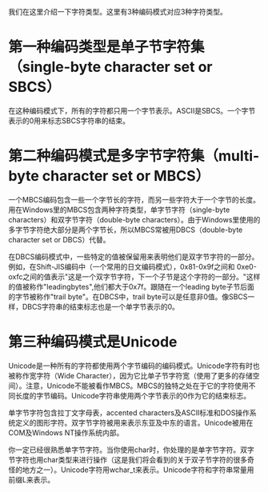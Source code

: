 我们在这里介绍一下字符类型。这里有3种编码模式对应3种字符类型。  

# 第一种编码类型是单子节字符集（single-byte   character   set   or   SBCS）  
在这种编码模式下，所有的字符都只用一个字节表示。ASCII是SBCS。一个字节表示的0用来标志SBCS字符串的结束。    


# 第二种编码模式是多字节字符集（multi-byte   character   set   or   MBCS）  

一个MBCS编码包含一些一个字节长的字符，而另一些字符大于一个字节的长度。用在Windows里的MBCS包含两种字符类型，单字节字符（single-byte   characters）和双字节字符（double-byte   characters）。由于Windows里使用的多字节字符绝大部分是两个字节长，所以MBCS常被用DBCS（double-byte   character   set   or   DBCS）代替。  

在DBCS编码模式中，一些特定的值被保留用来表明他们是双字节字符的一部分。例如，在Shift-JIS编码中（一个常用的日文编码模式），0x81-0x9f之间和   0xe0-oxfc之间的值表示"这是一个双字节字符，下一个子节是这个字符的一部分。"这样的值被称作"leadingbytes",他们都大于0x7f。跟随在一个leading   byte子节后面的字节被称作"trail  byte"。在DBCS中，trail  byte可以是任意非0值。像SBCS一样，DBCS字符串的结束标志也是一个单字节表示的0。    


# 第三种编码模式是Unicode  

Unicode是一种所有的字符都使用两个字节编码的编码模式。Unicode字符有时也被称作宽字符（Wide Character），因为它比单子节字符宽（使用了更多的存储空间）。注意，Unicode不能被看作MBCS。MBCS的独特之处在于它的字符使用不同长度的字节编码。Unicode字符串使用两个字节表示的0作为它的结束标志。    

单字节字符包含拉丁文字母表，accented   characters及ASCII标准和DOS操作系统定义的图形字符。双字节字符被用来表示东亚及中东的语言。Unicode被用在COM及Windows  NT操作系统内部。    

你一定已经很熟悉单字节字符。当你使用char时，你处理的是单字节字符。双字节字符也用char类型来进行操作（这是我们将会看到的关于双子节字符的很多奇怪的地方之一）。Unicode字符用wchar_t来表示。Unicode字符和字符串常量用前缀L来表示。